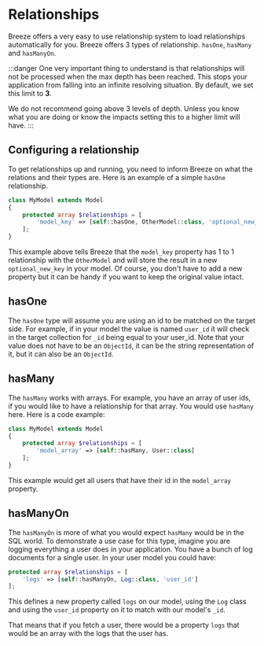 # Relationships

Breeze offers a very easy to use relationship system to load relationships automatically for you. Breeze offers
3 types of relationship. `hasOne`, `hasMany` and `hasManyOn`.

:::danger
One very important thing to understand is that relationships will not be processed when the max depth has been reached.
This stops your application from falling into an infinite resolving situation. By default, we set this limit to __3__.

We do not recommend going above 3 levels of depth. Unless you know what you are doing or know the impacts setting this
to a higher limit will have.
:::

## Configuring a relationship

To get relationships up and running, you need to inform Breeze on what the relations and their types are. Here is an
example of a simple `hasOne` relationship.

```php
class MyModel extends Model
{
    protected array $relationships = [
        'model_key' => [self::hasOne, OtherModel::class, 'optional_new_key']
    ];
}
```
This example above tells Breeze that the `model_key` property has 1 to 1 relationship with the `OtherModel` and will
store the result in a new `optional_new_key` in your model. Of course, you don't have to add a new property but it can
be handy if you want to keep the original value intact.

## hasOne

The `hasOne` type will assume you are using an id to be matched on the target side. For example, if in your model the
value is named `user_id` it will check in the target collection for `_id` being equal to your user_id. Note that your
value does not have to be an `ObjectId`, it can be the string representation of it, but it can also be an `ObjectId`.

## hasMany

The `hasMany` works with arrays. For example, you have an array of user ids, if you would like to have a relationship
for that array. You would use `hasMany` here. Here is a code example:

```php
class MyModel extends Model
{
    protected array $relationships = [
        'model_array' => [self::hasMany, User::class]
    ];
}
```
This example would get all users that have their id in the `model_array` property.

## hasManyOn

The `hasManyOn` is more of what you would expect `hasMany` would be in the SQL world. To demonstrate a use case for this
type, imagine you are logging everything a user does in your application. You have a bunch of log documents for a single
user. In your user model you could have:

```php
protected array $relationships = [
    'logs' => [self::hasManyOn, Log::class, 'user_id']
];
```
This defines a new property called `logs` on our model, using the `Log` class and using the `user_id` property on it
to match with our model's `_id`.

That means that if you fetch a user, there would be a property `logs` that would be an array with the logs that the 
user has.